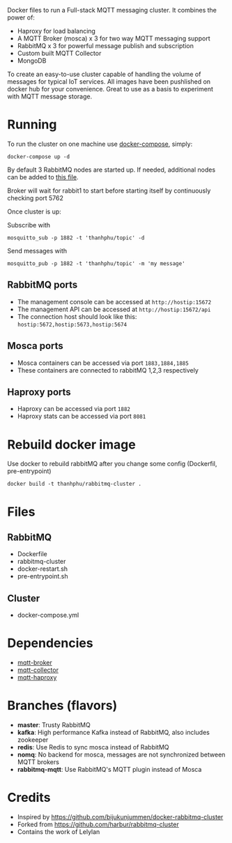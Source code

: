 Docker files to run a Full-stack MQTT messaging cluster. It combines the power of:
* Haproxy for load balancing
* A MQTT Broker (mosca) x 3 for two way MQTT messaging support
* RabbitMQ x 3 for powerful message publish and subscription
* Custom built MQTT Collector
* MongoDB

To create an easy-to-use cluster capable of handling the volume of messages for typical IoT services. All images have been pushlished on docker hub for your convenience. Great to use as a basis to experiment with MQTT message storage.

# Running

To run the cluster on one machine use [docker-compose](https://github.com/docker/compose/), simply:

```
docker-compose up -d
```

By default 3 RabbitMQ nodes are started up. If needed, additional nodes can be added to [this file](docker-compose.yml).

Broker will wait for rabbit1 to start before starting itself by continuously checking port 5762

Once cluster is up:

Subscribe with
```
mosquitto_sub -p 1882 -t 'thanhphu/topic' -d
```
Send messages with
```
mosquitto_pub -p 1882 -t 'thanhphu/topic' -m 'my message'
```

## RabbitMQ ports
* The management console can be accessed at `http://hostip:15672`
* The management API can be accessed at `http://hostip:15672/api`
* The connection host should look like this: `hostip:5672,hostip:5673,hostip:5674`

## Mosca ports
* Mosca containers can be accessed via port `1883,1884,1885`
* These containers are connected to rabbitMQ 1,2,3 respectively

## Haproxy ports
* Haproxy can be accessed via port `1882`
* Haproxy stats can be accessed via port `8081`

# Rebuild docker image

Use docker to rebuild rabbitMQ after you change some config (Dockerfil, pre-entrypoint)

```
docker build -t thanhphu/rabbitmq-cluster .
```

# Files
## RabbitMQ
* Dockerfile
* rabbitmq-cluster
* docker-restart.sh
* pre-entrypoint.sh
## Cluster
* docker-compose.yml
# Dependencies
* [mqtt-broker](https://github.com/thanhphu/mqtt-broker)
* [mqtt-collector](https://github.com/thanhphu/mqtt-collector)
* [mqtt-haproxy](https://github.com/thanhphu/mqtt-haproxy)

# Branches (flavors)
* **master**: Trusty RabbitMQ
* **kafka**: High performance Kafka instead of RabbitMQ, also includes zookeeper
* **redis**: Use Redis to sync mosca instead of RabbitMQ
* **nomq**: No backend for mosca, messages are not synchronized between MQTT brokers
* **rabbitmq-mqtt**: Use RabbitMQ's MQTT plugin instead of Mosca

# Credits

* Inspired by https://github.com/bijukunjummen/docker-rabbitmq-cluster
* Forked from https://github.com/harbur/rabbitmq-cluster
* Contains the work of Lelylan
